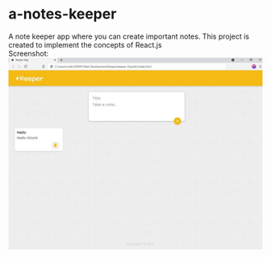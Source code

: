 # a-notes-keeper
A note keeper app where you can create important notes. This project is created to implement the concepts of React.js  
Screenshot:
![screenshot-keeper](note-keeper.JPG?raw=true)
